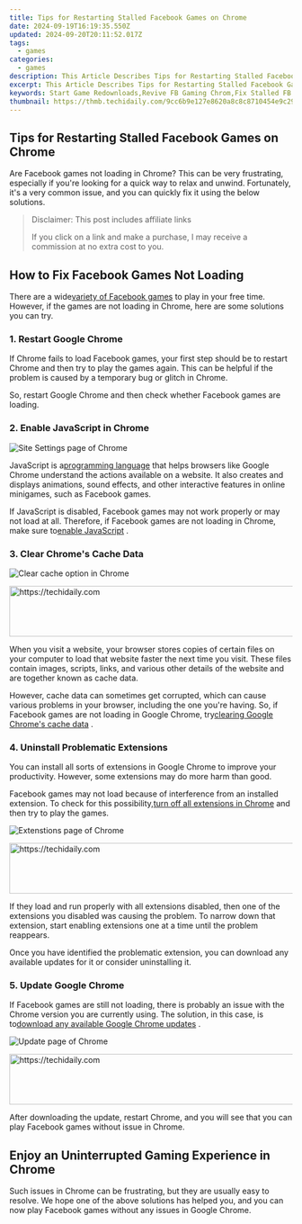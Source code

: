 ```yaml
---
title: Tips for Restarting Stalled Facebook Games on Chrome
date: 2024-09-19T16:19:35.550Z
updated: 2024-09-20T20:11:52.017Z
tags:
  - games
categories:
  - games
description: This Article Describes Tips for Restarting Stalled Facebook Games on Chrome
excerpt: This Article Describes Tips for Restarting Stalled Facebook Games on Chrome
keywords: Start Game Redownloads,Revive FB Gaming Chrom,Fix Stalled FB Games,Chrome Game Respawn,Restarting Online GBs,Rejuvenate Paused Games,Reactivating FB Games Chrome
thumbnail: https://thmb.techidaily.com/9cc6b9e127e8620a8c8c8710454e9c29c9fd332bb80288c9b2f1c26ecf61a151.jpg
---
```


## Tips for Restarting Stalled Facebook Games on Chrome

 Are Facebook games not loading in Chrome? This can be very frustrating, especially if you're looking for a quick way to relax and unwind. Fortunately, it's a very common issue, and you can quickly fix it using the below solutions.

>  Disclaimer: This post includes affiliate links
>
>  If you click on a link and make a purchase, I may receive a commission at no extra cost to you.
>

## How to Fix Facebook Games Not Loading

 There are a wide[variety of Facebook games](https://www.makeuseof.com/tag/facebook-instant-games/) to play in your free time. However, if the games are not loading in Chrome, here are some solutions you can try.

### 1\. Restart Google Chrome

 If Chrome fails to load Facebook games, your first step should be to restart Chrome and then try to play the games again. This can be helpful if the problem is caused by a temporary bug or glitch in Chrome.

 So, restart Google Chrome and then check whether Facebook games are loading.

### 2\. Enable JavaScript in Chrome

![Site Settings page of Chrome](https://static1.makeuseofimages.com/wordpress/wp-content/uploads/2023/10/site-settings-page.jpg)

 JavaScript is a[programming language](https://www.makeuseof.com/programming-language-different-types/) that helps browsers like Google Chrome understand the actions available on a website. It also creates and displays animations, sound effects, and other interactive features in online minigames, such as Facebook games.

 If JavaScript is disabled, Facebook games may not work properly or may not load at all. Therefore, if Facebook games are not loading in Chrome, make sure to[enable JavaScript](https://www.makeuseof.com/how-to-enable-javascript-chrome/) .

### 3\. Clear Chrome's Cache Data

![Clear cache option in Chrome](https://static1.makeuseofimages.com/wordpress/wp-content/uploads/2023/10/clear-cache-option.jpg)

<!-- affiliate ads begin -->
<a href="https://unicoeye.pxf.io/c/5597632/2134237/18498" target="_top" id="2134237">
  <img src="//a.impactradius-go.com/display-ad/18498-2134237" border="0" alt="https://techidaily.com" width="728" height="90"/>
</a>
<img height="0" width="0" src="https://unicoeye.pxf.io/i/5597632/2134237/18498" style="position:absolute;visibility:hidden;" border="0" />
<!-- affiliate ads end -->

 When you visit a website, your browser stores copies of certain files on your computer to load that website faster the next time you visit. These files contain images, scripts, links, and various other details of the website and are together known as cache data.

 However, cache data can sometimes get corrupted, which can cause various problems in your browser, including the one you're having. So, if Facebook games are not loading in Google Chrome, try[clearing Google Chrome's cache data](https://www.makeuseof.com/how-to-clear-cookies-cache-in-chrome/) .

### 4\. Uninstall Problematic Extensions

 You can install all sorts of extensions in Google Chrome to improve your productivity. However, some extensions may do more harm than good.

 Facebook games may not load because of interference from an installed extension. To check for this possibility,[turn off all extensions in Chrome](https://www.makeuseof.com/tag/how-to-clean-up-your-browser-extensions-the-easy-way/) and then try to play the games.

![Extenstions page of Chrome](https://static1.makeuseofimages.com/wordpress/wp-content/uploads/2023/10/extenstions-page.jpg)

<!-- affiliate ads begin -->
<a href="https://aligracehair.sjv.io/c/5597632/1925570/19272" target="_top" id="1925570">
  <img src="//a.impactradius-go.com/display-ad/19272-1925570" border="0" alt="https://techidaily.com" width="728" height="90"/>
</a>
<img height="0" width="0" src="https://aligracehair.sjv.io/i/5597632/1925570/19272" style="position:absolute;visibility:hidden;" border="0" />
<!-- affiliate ads end -->

 If they load and run properly with all extensions disabled, then one of the extensions you disabled was causing the problem. To narrow down that extension, start enabling extensions one at a time until the problem reappears.

 Once you have identified the problematic extension, you can download any available updates for it or consider uninstalling it.

### 5\. Update Google Chrome

 If Facebook games are still not loading, there is probably an issue with the Chrome version you are currently using. The solution, in this case, is to[download any available Google Chrome updates](https://www.makeuseof.com/how-to-update-chrome-firefox-edge-desktop-mobile/) .

![Update page of Chrome](https://static1.makeuseofimages.com/wordpress/wp-content/uploads/2023/10/update-page.jpg)

<!-- affiliate ads begin -->
<a href="https://imp.i357552.net/c/5597632/1006793/11832" target="_top" id="1006793">
  <img src="//a.impactradius-go.com/display-ad/11832-1006793" border="0" alt="https://techidaily.com" width="728" height="90"/>
</a>
<img height="0" width="0" src="https://imp.i357552.net/i/5597632/1006793/11832" style="position:absolute;visibility:hidden;" border="0" />
<!-- affiliate ads end -->

 After downloading the update, restart Chrome, and you will see that you can play Facebook games without issue in Chrome.

## Enjoy an Uninterrupted Gaming Experience in Chrome

 Such issues in Chrome can be frustrating, but they are usually easy to resolve. We hope one of the above solutions has helped you, and you can now play Facebook games without any issues in Google Chrome.

<ins class="adsbygoogle"
     style="display:block"
     data-ad-format="autorelaxed"
     data-ad-client="ca-pub-7571918770474297"
     data-ad-slot="1223367746"></ins>

<ins class="adsbygoogle"
     style="display:block"
     data-ad-client="ca-pub-7571918770474297"
     data-ad-slot="8358498916"
     data-ad-format="auto"
     data-full-width-responsive="true"></ins>



